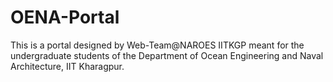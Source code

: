 # OENA-Portal
This is a portal designed by Web-Team@NAROES IITKGP meant for the undergraduate students of the Department of Ocean Engineering and Naval Architecture, IIT Kharagpur.
